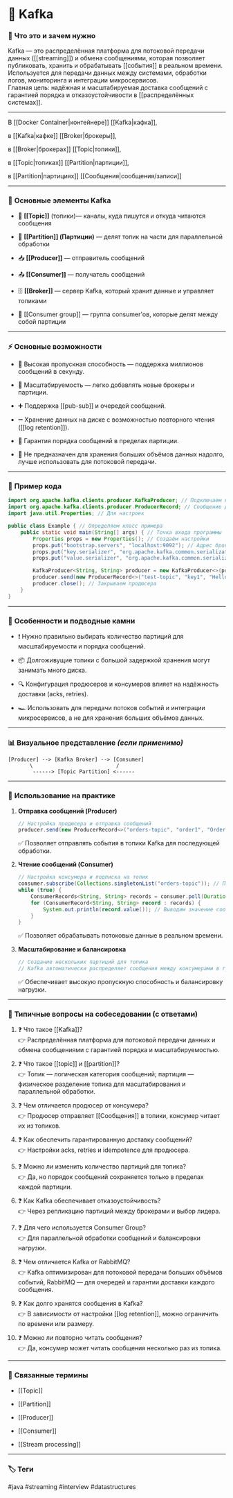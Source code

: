 # 📄 **Kafka**

### 📝 **Что это и зачем нужно**

Kafka — это распределённая платформа для потоковой передачи данных ([[streaming]]) и обмена сообщениями, которая позволяет публиковать, хранить и обрабатывать [[события]] в реальном времени. Используется для передачи данных между системами, обработки логов, мониторинга и интеграции микросервисов.  
Главная цель: надёжная и масштабируемая доставка сообщений с гарантией порядка и отказоустойчивости в [[распределённых системах]].

---
В [[Docker Container|контейнере]] [[Kafka|кафка]],

в [[Kafka|кафке]] [[Broker|брокеры]],

в [[Broker|брокерах]] [[Topic|топики]],

в [[Topic|топиках]] [[Partition|партиции]],

в [[Partition|партициях]] [[Сообщения|сообщения/записи]]

---

### 🧩 **Основные элементы Kafka**

- 📂 **[[Topic]]** (топики)— каналы, куда пишутся и откуда читаются сообщения

- 🔀 **[[Partition]] (Партиции)** — делят топик на части для параллельной обработки

- 📥 **[[Producer]]** — отправитель сообщений

- 📤 **[[Consumer]]** — получатель сообщений

- 🗄️ **[[Broker]]** — сервер Kafka, который хранит данные и управляет топиками

- 👥 [[Consumer group]] — группа consumer'ов, которые делят между собой партиции

- ---
### ⚡ **Основные возможности**

- 📍 Высокая пропускная способность — поддержка миллионов сообщений в секунду.
    
- 🔑 Масштабируемость — легко добавлять новые брокеры и партиции.
    
- ➕ Поддержка [[pub-sub]] и очередей сообщений.
    
- ➖ Хранение данных на диске с возможностью повторного чтения ([[log retention]]).
    
- 🔄 Гарантия порядка сообщений в пределах партиции.
    
- 🚫 Не предназначен для хранения больших объёмов данных надолго, лучше использовать для потоковой передачи.
    

---

### 📌 **Пример кода**

```java
import org.apache.kafka.clients.producer.KafkaProducer; // Подключаем класс для отправки сообщений
import org.apache.kafka.clients.producer.ProducerRecord; // Сообщение для отправки
import java.util.Properties; // Для настроек

public class Example { // Определяем класс примера
    public static void main(String[] args) { // Точка входа программы
        Properties props = new Properties(); // Создаём настройки
        props.put("bootstrap.servers", "localhost:9092"); // Адрес брокера Kafka
        props.put("key.serializer", "org.apache.kafka.common.serialization.StringSerializer"); // Сериализация ключа
        props.put("value.serializer", "org.apache.kafka.common.serialization.StringSerializer"); // Сериализация значения

        KafkaProducer<String, String> producer = new KafkaProducer<>(props); // Создаём продюсера
        producer.send(new ProducerRecord<>("test-topic", "key1", "Hello Kafka")); // Отправляем сообщение
        producer.close(); // Закрываем продюсера
    }
}
```

---

### 🧠 **Особенности и подводные камни**

- ❗ Нужно правильно выбирать количество партиций для масштабируемости и порядка сообщений.
    
- 📦 Долгоживущие топики с большой задержкой хранения могут занимать много диска.
    
- 🔍 Конфигурация продюсеров и консумеров влияет на надёжность доставки (acks, retries).
    
- 🏎 Использовать для передачи потоков событий и интеграции микросервисов, а не для хранения больших объёмов данных.
    

---

### 📊 **Визуальное представление** _(если применимо)_

```
[Producer] --> [Kafka Broker] --> [Consumer]
       \                           /
        ------> [Topic Partition] <------
```

---

### 💼 **Использование на практике**

1. **Отправка сообщений (Producer)**
    
    ```java
    // Настройка продюсера и отправка сообщений
    producer.send(new ProducerRecord<>("orders-topic", "order1", "Order data")); // Отправляем данные заказа
    ```
    
    ✅ Позволяет отправлять события в топики Kafka для последующей обработки.
    
2. **Чтение сообщений (Consumer)**
    
    ```java
    // Настройка консумера и подписка на топик
    consumer.subscribe(Collections.singletonList("orders-topic")); // Подписка на топик
    while (true) {
        ConsumerRecords<String, String> records = consumer.poll(Duration.ofMillis(100)); // Получаем сообщения
        for (ConsumerRecord<String, String> record : records) {
            System.out.println(record.value()); // Выводим значение сообщения
        }
    }
    ```
    
    ✅ Позволяет обрабатывать потоковые данные в реальном времени.
    
3. **Масштабирование и балансировка**
    
    ```java
    // Создание нескольких партиций для топика
    // Kafka автоматически распределяет сообщения между консумерами в группе
    ```
    
    ✅ Обеспечивает высокую пропускную способность и балансировку нагрузки.
    

---

### 🎯 **Типичные вопросы на собеседовании (с ответами)**

1. ❓ Что такое [[Kafka]]?  
    👉 Распределённая платформа для потоковой передачи данных и обмена сообщениями с гарантией порядка и масштабируемостью.
    
2. ❓ Что такое [[topic]] и [[partition]]?  
    👉 Топик — логическая категория сообщений; партиция — физическое разделение топика для масштабирования и параллельной обработки.
    
3. ❓ Чем отличается продюсер от консумера?  
    👉 Продюсер отправляет [[Сообщения]] в топики, консумер читает их из топиков.
    
4. ❓ Как обеспечить гарантированную доставку сообщений?  
    👉 Настройки acks, retries и idempotence для продюсера.
    
5. ❓ Можно ли изменить количество партиций для топика?  
    👉 Да, но порядок сообщений сохраняется только в пределах каждой партиции.
    
6. ❓ Как Kafka обеспечивает отказоустойчивость?  
    👉 Через репликацию партиций между брокерами и выбор лидера.
    
7. ❓ Для чего используется Consumer Group?  
    👉 Для параллельной обработки сообщений и балансировки нагрузки.
    
8. ❓ Чем отличается Kafka от RabbitMQ?  
    👉 Kafka оптимизирован для потоковой передачи больших объёмов событий, RabbitMQ — для очередей и гарантии доставки каждого сообщения.
    
9. ❓ Как долго хранятся сообщения в Kafka?  
    👉 В зависимости от настройки [[log retention]], можно ограничить по времени или размеру.
    
10. ❓ Можно ли повторно читать сообщения?  
    👉 Да, консумер может читать сообщения несколько раз из топика.
    

---

### 🔗 **Связанные термины**

- [[Topic]]
    
- [[Partition]]
    
- [[Producer]]
    
- [[Consumer]]
    
- [[Stream processing]]
    

---

### 🏷 **Теги**

#java #streaming #interview #datastructures